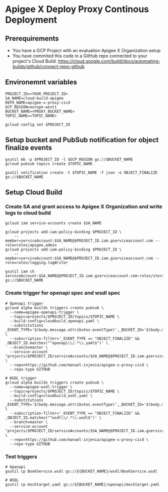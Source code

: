 # Apigee X Deploy Proxy Continous Deployment


## Prerequirements

- You have a GCP Project with an evaluation Apigee X Organization setup
- You have commited this code in a GitHub repo connected to your project's Cloud Build: https://cloud.google.com/build/docs/automating-builds/github/connect-repo-github

## Environemnt variables
```
PROJECT_ID=<YOUR_PROJECT_ID>
SA_NAME=cloud-build-apigee
REPO_NAME=apigee-x-proxy-cicd
GCP_REGION=europe-west1
BUCKET_NAME=<PROXY_BUCKET_NAME>
TOPIC_NAME=<TOPIC_NAME>

gcloud config set $PROJECT_ID
```

## Setup bucket and PubSub notification for object finalize events

```
gsutil mb -p $PROJECT_ID -l $GCP_REGION gs://$BUCKET_NAME
gcloud pubsub topics create $TOPIC_NAME

gsutil notification create -t $TOPIC_NAME -f json -e OBJECT_FINALIZE gs://$BUCKET_NAME
```

## Setup Cloud Build

### Create SA and grant access to Apigee X Organization and write logs to cloud build
```
gcloud iam service-accounts create $SA_NAME

gcloud projects add-iam-policy-binding $PROJECT_ID \
    --member=serviceAccount:$SA_NAME@$PROJECT_ID.iam.gserviceaccount.com --role=roles/apigee.admin
gcloud projects add-iam-policy-binding $PROJECT_ID \
    --member=serviceAccount:$SA_NAME@$PROJECT_ID.iam.gserviceaccount.com --role=roles/logging.logWriter

gsutil iam ch serviceAccount:$SA_NAME@$PROJECT_ID.iam.gserviceaccount.com:roles/storage.objectViewer gs://$BUCKET_NAME
```

### Create trigger for openapi spec and wsdl spec

```
# Openapi trigger
gcloud alpha builds triggers create pubsub \
  --name=apigee-openapi-trigger \
  --topic=projects/$PROJECT_ID/topics/$TOPIC_NAME \
  --build-config=cloudbuild_openapi.yaml \
  --substitutions _EVENT_TYPE='$(body.message.attributes.eventType)',_BUCKET_ID='$(body.message.attributes.bucketId)',_OBJECT_ID='$(body.message.attributes.objectId)' \
  --subscription-filter='_EVENT_TYPE == "OBJECT_FINALIZE" && _OBJECT_ID.matches("^openapi\\/.*\\.yaml$")' \
  --branch=master \
  --service-account "projects/$PROJECT_ID/serviceAccounts/$SA_NAME@$PROJECT_ID.iam.gserviceaccount.com" \
  --repo=https://github.com/manuel-injenia/apigee-x-proxy-cicd \
  --repo-type GITHUB

# WSDL trigger
gcloud alpha builds triggers create pubsub \
  --name=apigee-wsdl-trigger \
  --topic=projects/$PROJECT_ID/topics/$TOPIC_NAME \
  --build-config=cloudbuild_wsdl.yaml \
  --substitutions _EVENT_TYPE='$(body.message.attributes.eventType)',_BUCKET_ID='$(body.message.attributes.bucketId)',_OBJECT_ID='$(body.message.attributes.objectId)' \
  --subscription-filter='_EVENT_TYPE == "OBJECT_FINALIZE" && _OBJECT_ID.matches("^wsdl\\/.*\\.wsdl$")' \
  --branch=master \
  --service-account "projects/$PROJECT_ID/serviceAccounts/$SA_NAME@$PROJECT_ID.iam.gserviceaccount.com" \
  --repo=https://github.com/manuel-injenia/apigee-x-proxy-cicd \
  --repo-type GITHUB
```

### Test triggers
```
# Openapi
gsutil cp BookService.wsdl gs://${BUCKET_NAME}/wsdl/BookService.wsdl

# WSDL
gsutil cp mocktarget.yaml gs://${BUCKET_NAME}/openapi/mocktarget.yaml
```